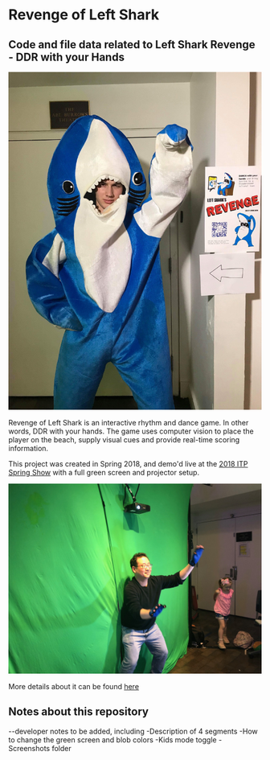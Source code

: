 # Revenge of Left Shark
## Code and file data related to Left Shark Revenge - DDR with your Hands

![](readme-data/left-shark-poster.jpg)

Revenge of Left Shark is an interactive rhythm and dance game. In other words, DDR with your hands. The game uses computer vision to place the player on the beach, supply visual cues and provide real-time scoring information.

This project was created in Spring 2018, and demo'd live at the [2018 ITP Spring Show](https://itp.nyu.edu/shows/spring2018/) with a full green screen and projector setup.

![](readme-data/greenscreen-1.jpg)

More details about it can be found [here](http://www.blog.calebfergie.com/2018/05/02/revenge-of-left-shark/)

## Notes about this repository

--developer notes to be added, including 
-Description of 4 segments
-How to change the green screen and blob colors
-Kids mode toggle
-Screenshots folder
